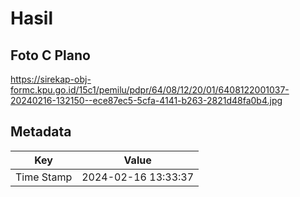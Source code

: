 # Hasil

## Foto C Plano

https://sirekap-obj-formc.kpu.go.id/15c1/pemilu/pdpr/64/08/12/20/01/6408122001037-20240216-132150--ece87ec5-5cfa-4141-b263-2821d48fa0b4.jpg


## Metadata

| Key        | Value               |
| ---------- | ------------------- |
| Time Stamp | 2024-02-16 13:33:37 |



